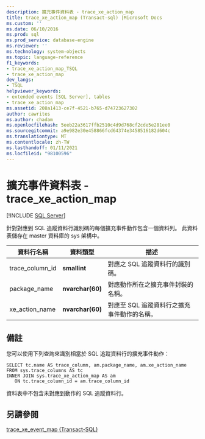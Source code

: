 ```yaml
---
description: 擴充事件資料表 - trace_xe_action_map
title: trace_xe_action_map (Transact-sql) |Microsoft Docs
ms.custom: ''
ms.date: 06/10/2016
ms.prod: sql
ms.prod_service: database-engine
ms.reviewer: ''
ms.technology: system-objects
ms.topic: language-reference
f1_keywords:
- trace_xe_action_map_TSQL
- trace_xe_action_map
dev_langs:
- TSQL
helpviewer_keywords:
- extended events [SQL Server], tables
- trace_xe_action_map
ms.assetid: 208a1413-ce7f-4521-b765-d74723627302
author: cawrites
ms.author: chadam
ms.openlocfilehash: 5eeb22a3617ffb2510c4d9d768cf2cde5e281ee0
ms.sourcegitcommit: a9e982e30e458866fcd64374e3458516182d604c
ms.translationtype: MT
ms.contentlocale: zh-TW
ms.lasthandoff: 01/11/2021
ms.locfileid: "98100596"
---
```

# <a name="extended-events-tables---trace_xe_action_map"></a>擴充事件資料表 - trace_xe_action_map
[!INCLUDE [SQL Server](../../includes/applies-to-version/sqlserver.md)]

  針對對應到 SQL 追蹤資料行識別碼的每個擴充事件動作包含一個資料列。 此資料表儲存在 master 資料庫的 sys 架構中。  
  
  
|資料行名稱|資料類型|描述|  
|-----------------|---------------|-----------------|  
|trace_column_id|**smallint**|對應之 SQL 追蹤資料行的識別碼。|  
|package_name|**nvarchar(60)**|對應動作所在之擴充事件封裝的名稱。|  
|xe_action_name|**nvarchar(60)**|對應至 SQL 追蹤資料行之擴充事件動作的名稱。|  
  
## <a name="remarks"></a>備註  
 您可以使用下列查詢來識別相當於 SQL 追蹤資料行的擴充事件動作：  
  
```  
SELECT tc.name AS trace_column, am.package_name, am.xe_action_name  
FROM sys.trace_columns AS tc  
INNER JOIN sys.trace_xe_action_map AS am  
   ON tc.trace_column_id = am.trace_column_id  
```  
  
 資料表中不包含未對應到動作的 SQL 追蹤資料行。  
  
## <a name="see-also"></a>另請參閱  
 [trace_xe_event_map &#40;Transact-SQL&#41;](../../relational-databases/system-tables/extended-events-tables-trace-xe-event-map.md)  
  
  

